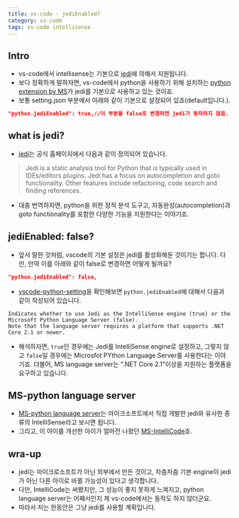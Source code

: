 ```yaml
---
title: vs-code - jediEnabled?
category: vs-code
tags: vs-code intellisense
---
```


## Intro

- vs-code에서 intellisense는 기본으로 [jedi](https://jedi.readthedocs.io/en/latest/)에 의해서 지원됩니다.
- 보다 정확하게 말하자면, vs-code에서 python을 사용하기 위해 설치하는 [python extension by MS](https://marketplace.visualstudio.com/items?itemName=ms-python.python)가 jedi를 기본으로 사용하고 있는 것이죠.
- 보통 setting.json 부분에서 아래와 같이 기본으로 설정되어 있죠(default입니다.).

```json
"python.jediEnabled": true,//이 부분을 false로 변경하면 jedi가 동작하지 않음.
```

## what is jedi?

- [jedi](https://jedi.readthedocs.io/en/latest/)는 공식 홈페이지에서 다음과 같이 정의되어 있습니다.

> Jedi is a static analysis tool for Python that is typically used in IDEs/editors plugins. Jedi has a focus on autocompletion and goto functionality. Other features include refactoring, code search and finding references.

- 대충 번역하자면, python을 위한 정적 분석 도구고, 자동완성(autocompletion)과 goto functionality를 포함한 다양한 기능을 지원한다는 이야기죠.

## jediEnabled: false?

- 앞서 말한 것처럼, vscode의 기본 설정은 jedi를 활성화해둔 것이기는 합니다. 다만, 만약 이를 아래와 같이 false로 변경하면 어떻게 될까요?

```json
"python.jediEnabled": false,
```

- [vscode-python-setting](https://code.visualstudio.com/docs/python/settings-reference)을 확인해보면 `python.jediEnabled`에 대해서 다음과 같이 작성되어 있습니다.

```plaintext
Indicates whether to use Jedi as the IntelliSense engine (true) or the Microsoft Python Language Server (false).
Note that the language server requires a platform that supports .NET Core 2.1 or newer.
```

- 해석하자면, `true`인 경우에는 Jedi를 IntelliSense engine로 설정하고, 그렇지 않고 `false`일 경우에는 Microsfot PYthon Language Server를 사용한다는 이야기죠. 더불어, MS language server는 ".NET Core 2.1"이상을 지원하는 플랫폼을 요구하고 있습니다.

## MS-python language server

- [MS-python language server](https://github.com/microsoft/python-language-server)는 마이크소프트에서 직접 개발한 jedi와 유사한 종류의 IntelliSense라고 보시면 됩니다.
- 그리고, 이 아이를 개선한 아이가 얼마전 나왔던 [MS-IntelliCode](https://marketplace.visualstudio.com/items?itemName=VisualStudioExptTeam.vscodeintellicode)죠.

## wra-up

- jedi는 마이크로소프트가 아닌 외부에서 만든 것이고, 차츰차츰 기본 engine이 jedi가 아닌 다른 아이로 바뀔 가능성이 있다고 생각합니다.
- 다만, IntelliCode는 써봤지만, 그 성능이 좋지 못하게 느껴지고, python language server는 어째서인지 제 vs-code에서는 동작도 하지 않더군요.
- 따라서 저는 한동안은 그냥 jedi를 사용할 계획입니다.
